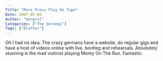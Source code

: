 ```yaml
---
Title: "More Press Play On Tape"
Date: 2007-05-03
Author: "mongrol"
Categories: ["The Skreegs"]
Tags: ["Blather"]
---
```


<div>
Oh I had no idea. The crazy germans have a website, do regular gigs and
have a host of videos online with live, bootleg and rehearsals.
Absolutely stunning is the mad violinist playing Monty On The Run.
Fantastic.  
</br>  
</br><http://www.pressplayontape.com/>  
</br>
</div>

